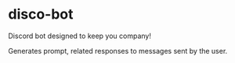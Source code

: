 # disco-bot
Discord bot designed to keep you company!

Generates prompt, related responses to messages sent by the user.